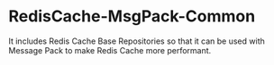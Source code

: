 # RedisCache-MsgPack-Common
It includes Redis Cache Base Repositories so that it can be used with Message Pack to make Redis Cache more performant.
